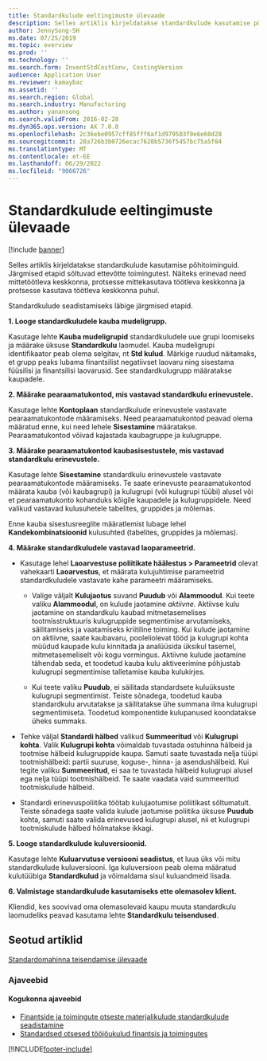 ```yaml
---
title: Standardkulude eeltingimuste ülevaade
description: Selles artiklis kirjeldatakse standardkulude kasutamise põhitoiminguid.
author: JennySong-SH
ms.date: 07/25/2019
ms.topic: overview
ms.prod: ''
ms.technology: ''
ms.search.form: InventStdCostConv, CostingVersion
audience: Application User
ms.reviewer: kamaybac
ms.assetid: ''
ms.search.region: Global
ms.search.industry: Manufacturing
ms.author: yanansong
ms.search.validFrom: 2016-02-28
ms.dyn365.ops.version: AX 7.0.0
ms.openlocfilehash: 2c36ebe0957cff85fff6af1d979503f9e6e60d28
ms.sourcegitcommit: 28a726b3b0726ecac7620b5736f5457bc75a5f84
ms.translationtype: MT
ms.contentlocale: et-EE
ms.lasthandoff: 06/29/2022
ms.locfileid: "9066726"
---
```

# <a name="prerequisites-for-standard-costs-overview"></a>Standardkulude eeltingimuste ülevaade

[!include [banner](../includes/banner.md)]

Selles artiklis kirjeldatakse standardkulude kasutamise põhitoiminguid. Järgmised etapid sõltuvad ettevõtte toimingutest. Näiteks erinevad need mittetöötleva keskkonna, protsesse mittekasutava töötleva keskkonna ja protsesse kasutava töötleva keskkonna puhul. 

Standardkulude seadistamiseks läbige järgmised etapid.

**1. Looge standardkuludele kauba mudeligrupp.**

Kasutage lehte **Kauba mudeligrupid** standardkuludele uue grupi loomiseks ja määrake üksuse **Standardkulu** laomudel. Kauba mudeligrupi identifikaator peab olema selgitav, nt **Std kulud**. Märkige ruudud näitamaks, et grupp peaks lubama finantsilist negatiivset laovaru ning sisestama füüsilisi ja finantsilisi laovarusid. See standardkulugrupp määratakse kaupadele.

**2. Määrake pearaamatukontod, mis vastavad standardkulu erinevustele.** 

Kasutage lehte **Kontoplaan** standardkulude erinevustele vastavate pearaamatukontode määramiseks. Need pearaamatukontod peavad olema määratud enne, kui need lehele **Sisestamine** määratakse. Pearaamatukontod võivad kajastada kaubagruppe ja kulugruppe.

**3. Määrake pearaamatukontod kaubasisestustele, mis vastavad standardkulu erinevustele.** 

Kasutage lehte **Sisestamine** standardkulu erinevustele vastavate pearaamatukontode määramiseks. Te saate erinevuste pearaamatukontod määrata kauba (või kaubagrupi) ja kulugrupi (või kulugrupi tüübi) alusel või et pearaamatukonto kohanduks kõigile kaupadele ja kulugruppidele. Need valikud vastavad kulusuhetele tabelites, gruppides ja mõlemas. 

Enne kauba sisestusreeglite määratlemist lubage lehel **Kandekombinatsioonid** kulusuhted (tabelites, gruppides ja mõlemas).

**4. Määrake standardkuludele vastavad laoparameetrid.** 

-  Kasutage lehel **Laoarvestuse poliitikate häälestus > Parameetrid** olevat vahekaarti **Laoarvestus**, et määrata kulujuhtimise parameetrid standardkuludele vastavate kahe parameetri määramiseks.

    -  Valige väljalt **Kulujaotus** suvand **Puudub** või **Alammoodul**. Kui teete valiku **Alammoodul**, on kulude jaotamine *aktiivne*. Aktiivse kulu jaotamine on standardkulu kaubad mitmetasemelises tootmisstruktuuris kulugruppide segmentimise arvutamiseks, säilitamiseks ja vaatamiseks kriitiline toiming. Kui kulude jaotamine on aktiivne, saate kaubavaru, pooleliolevat tööd ja kulugrupi kohta müüdud kaupade kulu kinnitada ja analüüsida üksikul tasemel, mitmetasemeliselt või kogu vormingus. Aktiivne kulude jaotamine tähendab seda, et toodetud kauba kulu aktiveerimine põhjustab kulugrupi segmentimise talletamise kauba kulukirjes. 

    -  Kui teete valiku **Puudub**, ei säilitada standardsete kuluüksuste kulugrupi segmentimist. Teiste sõnadega, toodetud kauba standardkulu arvutatakse ja säilitatakse ühe summana ilma kulugrupi segmentimiseta. Toodetud komponentide kulupanused koondatakse üheks summaks.

-  Tehke väljal **Standardi hälbed** valikud **Summeeritud** või **Kulugrupi kohta**. Valik **Kulugrupi kohta** võimaldab tuvastada ostuhinna hälbeid ja tootmise hälbeid kulugruppide kaupa. Samuti saate tuvastada nelja tüüpi tootmishälbeid: partii suuruse, koguse-, hinna- ja asendushälbeid. Kui tegite valiku **Summeeritud**, ei saa te tuvastada hälbeid kulugrupi alusel ega nelja tüüpi tootmishälbeid. Te saate vaadata vaid summeeritud tootmiskulude hälbeid.

-  Standardi erinevuspoliitika töötab kulujaotumise poliitikast sõltumatult. Teiste sõnadega saate valida kulude jaotumise poliitika üksuse **Puudub** kohta, samuti saate valida erinevused kulugrupi alusel, nii et kulugrupi tootmiskulude hälbed hõlmatakse ikkagi.

**5. Looge standardkulude kuluversioonid.** 

Kasutage lehte **Kuluarvutuse versiooni seadistus**, et luua üks või mitu standardkulude kuluversiooni. Iga kuluversioon peab olema määratud kulutüübiga **Standardkulud** ja võimaldama sisul kuluandmeid lisada.

**6. Valmistage standardkulude kasutamiseks ette olemasolev klient.** 

Kliendid, kes soovivad oma olemasolevaid kaupu muuta standardkulu laomudeliks peavad kasutama lehte **Standardkulu teisendused**.


## <a name="related-articles"></a>Seotud artiklid

[Standardomahinna teisendamise ülevaade](standard-cost-conversion-overview.md)

### <a name="blogs"></a>Ajaveebid

#### <a name="community-blogs"></a>Kogukonna ajaveebid

- [Finantside ja toimingute otseste materjalikulude standardkulude seadistamine](https://financefunction.tech/2018/06/07/how-to-set-up-standard-costs-for-direct-materials-in-dynamics-365-for-finance-and-operations)
- [Standardsed otsesed tööjõukulud finantsis ja toimingutes](https://financefunction.tech/2018/07/16/standard-direct-labor-cost-in-dynamics-365-for-finance-and-operations)


[!INCLUDE[footer-include](../../includes/footer-banner.md)]
